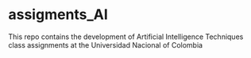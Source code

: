# assigments_AI
This repo contains the development of Artificial Intelligence Techniques class assignments at the Universidad Nacional of Colombia 
